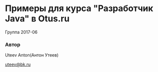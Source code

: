 # Примеры для курса "Разработчик Java" в Otus.ru

Группа 2017-06

### Автор 
Uteev Anton(Антон Утеев)

uteev@bk.ru
